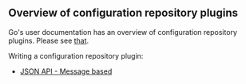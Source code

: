 ## Overview of configuration repository plugins

Go's user documentation has an overview of configuration repository plugins. Please see [that](http://www.go.cd/documentation/user/current/extension_points/configrepo_extension.html).

Writing a configuration repository plugin:
* [JSON API - Message based](json_message_based_configrepo_extension.md)

